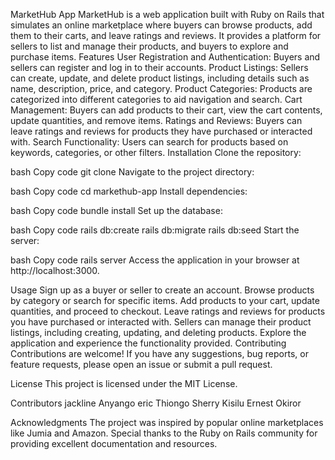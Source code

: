 MarketHub App
MarketHub is a web application built with Ruby on Rails that simulates an online marketplace where buyers can browse products, add them to their carts, and leave ratings and reviews. It provides a platform for sellers to list and manage their products, and buyers to explore and purchase items.
Features
User Registration and Authentication: Buyers and sellers can register and log in to their accounts.
Product Listings: Sellers can create, update, and delete product listings, including details such as name, description, price, and category.
Product Categories: Products are categorized into different categories to aid navigation and search.
Cart Management: Buyers can add products to their cart, view the cart contents, update quantities, and remove items.
Ratings and Reviews: Buyers can leave ratings and reviews for products they have purchased or interacted with.
Search Functionality: Users can search for products based on keywords, categories, or other filters.
Installation
Clone the repository:

bash
Copy code
git clone <repository-url>
Navigate to the project directory:

bash
Copy code
cd markethub-app
Install dependencies:

bash
Copy code
bundle install
Set up the database:

bash
Copy code
rails db:create
rails db:migrate
rails db:seed
Start the server:

bash
Copy code
rails server
Access the application in your browser at http://localhost:3000.

Usage
Sign up as a buyer or seller to create an account.
Browse products by category or search for specific items.
Add products to your cart, update quantities, and proceed to checkout.
Leave ratings and reviews for products you have purchased or interacted with.
Sellers can manage their product listings, including creating, updating, and deleting products.
Explore the application and experience the functionality provided.
Contributing
Contributions are welcome! If you have any suggestions, bug reports, or feature requests, please open an issue or submit a pull request.

License
This project is licensed under the MIT License.

Contributors 
jackline Anyango
eric Thiongo
Sherry Kisilu
Ernest Okiror

Acknowledgments
The project was inspired by popular online marketplaces like Jumia and Amazon.
Special thanks to the Ruby on Rails community for providing excellent documentation and resources.
